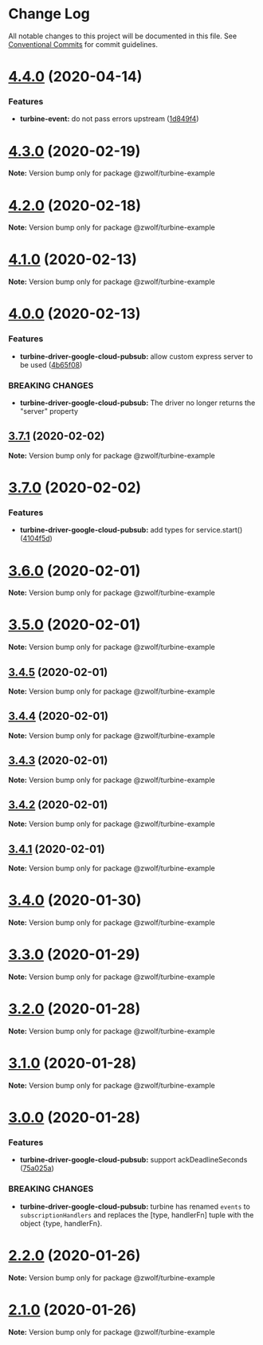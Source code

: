 # Change Log

All notable changes to this project will be documented in this file.
See [Conventional Commits](https://conventionalcommits.org) for commit guidelines.

# [4.4.0](https://github.com/stayradiated/zwolf-turbine/compare/v4.3.0...v4.4.0) (2020-04-14)


### Features

* **turbine-event:** do not pass errors upstream ([1d849f4](https://github.com/stayradiated/zwolf-turbine/commit/1d849f4bb8e1baa0205d66a2bf4099582fb33df6))





# [4.3.0](https://github.com/stayradiated/zwolf-turbine/compare/v4.2.0...v4.3.0) (2020-02-19)

**Note:** Version bump only for package @zwolf/turbine-example





# [4.2.0](https://github.com/stayradiated/zwolf-turbine/compare/v4.1.0...v4.2.0) (2020-02-18)

**Note:** Version bump only for package @zwolf/turbine-example





# [4.1.0](https://github.com/stayradiated/zwolf-turbine/compare/v4.0.0...v4.1.0) (2020-02-13)

**Note:** Version bump only for package @zwolf/turbine-example





# [4.0.0](https://github.com/stayradiated/zwolf-turbine/compare/v3.7.1...v4.0.0) (2020-02-13)


### Features

* **turbine-driver-google-cloud-pubsub:** allow custom express server to be used ([4b65f08](https://github.com/stayradiated/zwolf-turbine/commit/4b65f08aa87b0cc4f7d218d8e4902e370cc562cc))


### BREAKING CHANGES

* **turbine-driver-google-cloud-pubsub:** The driver no longer returns the "server" property





## [3.7.1](https://github.com/stayradiated/zwolf-turbine/compare/v3.7.0...v3.7.1) (2020-02-02)

**Note:** Version bump only for package @zwolf/turbine-example





# [3.7.0](https://github.com/stayradiated/zwolf-turbine/compare/v3.6.0...v3.7.0) (2020-02-02)


### Features

* **turbine-driver-google-cloud-pubsub:** add types for service.start() ([4104f5d](https://github.com/stayradiated/zwolf-turbine/commit/4104f5da6e940325c5f8cbdb4990ceadc082e36c))





# [3.6.0](https://github.com/stayradiated/zwolf-turbine/compare/v3.5.0...v3.6.0) (2020-02-01)

**Note:** Version bump only for package @zwolf/turbine-example





# [3.5.0](https://github.com/stayradiated/zwolf-turbine/compare/v3.4.5...v3.5.0) (2020-02-01)

**Note:** Version bump only for package @zwolf/turbine-example





## [3.4.5](https://github.com/stayradiated/zwolf-turbine/compare/v3.4.4...v3.4.5) (2020-02-01)

**Note:** Version bump only for package @zwolf/turbine-example





## [3.4.4](https://github.com/stayradiated/zwolf-turbine/compare/v3.4.3...v3.4.4) (2020-02-01)

**Note:** Version bump only for package @zwolf/turbine-example





## [3.4.3](https://github.com/stayradiated/zwolf-turbine/compare/v3.4.2...v3.4.3) (2020-02-01)

**Note:** Version bump only for package @zwolf/turbine-example





## [3.4.2](https://github.com/stayradiated/zwolf-turbine/compare/v3.4.1...v3.4.2) (2020-02-01)

**Note:** Version bump only for package @zwolf/turbine-example





## [3.4.1](https://github.com/stayradiated/zwolf-turbine/compare/v3.4.0...v3.4.1) (2020-02-01)

**Note:** Version bump only for package @zwolf/turbine-example





# [3.4.0](https://github.com/stayradiated/zwolf-turbine/compare/v3.3.0...v3.4.0) (2020-01-30)

**Note:** Version bump only for package @zwolf/turbine-example





# [3.3.0](https://github.com/stayradiated/zwolf-turbine/compare/v3.2.0...v3.3.0) (2020-01-29)

**Note:** Version bump only for package @zwolf/turbine-example





# [3.2.0](https://github.com/stayradiated/zwolf-turbine/compare/v3.1.0...v3.2.0) (2020-01-28)

**Note:** Version bump only for package @zwolf/turbine-example





# [3.1.0](https://github.com/stayradiated/zwolf-turbine/compare/v3.0.0...v3.1.0) (2020-01-28)

**Note:** Version bump only for package @zwolf/turbine-example





# [3.0.0](https://github.com/stayradiated/zwolf-turbine/compare/v2.2.0...v3.0.0) (2020-01-28)


### Features

* **turbine-driver-google-cloud-pubsub:** support ackDeadlineSeconds ([75a025a](https://github.com/stayradiated/zwolf-turbine/commit/75a025a21f3ea39648e39b503d827b5369a085f9))


### BREAKING CHANGES

* **turbine-driver-google-cloud-pubsub:** turbine has renamed `events` to `subscriptionHandlers`
and replaces the [type, handlerFn] tuple with the object {type, handlerFn}.





# [2.2.0](https://github.com/stayradiated/zwolf-turbine/compare/v2.1.0...v2.2.0) (2020-01-26)

**Note:** Version bump only for package @zwolf/turbine-example





# [2.1.0](https://github.com/stayradiated/zwolf-turbine/compare/v2.0.0...v2.1.0) (2020-01-26)

**Note:** Version bump only for package @zwolf/turbine-example

